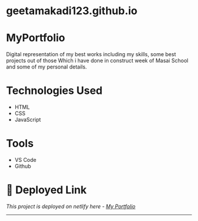 # geetamakadi123.github.io

# MyPortfolio
Digital representation of my best works including my skills, some best projects out of those Which i have done in construct week of Masai School and some of my personal details.

# Technologies Used
* HTML
* CSS
* JavaScript

# Tools
* VS Code
* Github

# **🔗 Deployed Link**

_This project is deployed on netlify here - [My Portfolio ](https://geetamakadi123.github.io/)_
___


